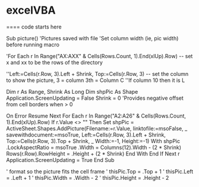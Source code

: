 # excelVBA

==== code starts here

Sub picture()
'Pictures saved with file
'Set column width (ie, pic width) before running macro

'For Each r In Range("AX:AXX" & Cells(Rows.Count, 1).End(xlUp).Row) -- set x and xx to be the rows of the directory

''Left:=Cells(r.Row, 3).Left + Shrink, Top:=Cells(r.Row, 3) -- set the column to show the picture, 3 = column 3th = Column C
''If column 10 then it is L

Dim r As Range, Shrink As Long
Dim shpPic As Shape
Application.ScreenUpdating = False
Shrink = 0 'Provides negative offset from cell borders when > 0

On Error Resume Next
For Each r In Range("A2:A26" & Cells(Rows.Count, 1).End(xlUp).Row)
    If r.Value <> "" Then
        Set shpPic = ActiveSheet.Shapes.AddPicture(Filename:=r.Value, linktofile:=msoFalse, _
            savewithdocument:=msoTrue, Left:=Cells(r.Row, 3).Left + Shrink, Top:=Cells(r.Row, 3).Top + Shrink, _
                Width:=-1, Height:=-1)
        With shpPic
            .LockAspectRatio = msoTrue
            .Width = Columns(12).Width - (2 * Shrink)
            Rows(r.Row).RowHeight = .Height + (2 * Shrink)
        End With
    End If
Next r
Application.ScreenUpdating = True
End Sub

  ' format so the picture fits the cell frame
'        thisPic.Top = .Top + 1
'        thisPic.Left = .Left + 1
'        thisPic.Width = .Width - 2
'        thisPic.Height = .Height - 2

